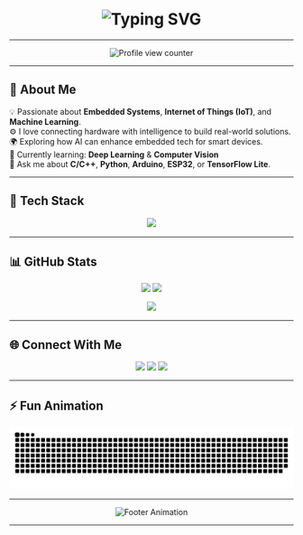 <!-- 💫 Animated Stylish GitHub Profile README for leo-gad123 -->

<h1 align="center">
  <img src="https://readme-typing-svg.demolab.com?font=Orbitron&weight=700&size=32&pause=1500&color=00F5D4&center=true&vCenter=true&repeat=false&width=800&lines=Hey+There!+👋;I'm+Leogad+Hakizimana;Embedded+Systems+Engineer;IoT+%7C+AI+%7C+ML+Enthusiast" alt="Typing SVG">
</h1>

---

<p align="center">
  <img src="https://komarev.com/ghpvc/?username=leo-gad123&label=👀+Profile+Visits&color=00F5D4&style=for-the-badge" alt="Profile view counter" />
</p>

---

## 🧠 About Me

💡 Passionate about **Embedded Systems**, **Internet of Things (IoT)**, and **Machine Learning**.  
⚙️ I love connecting hardware with intelligence to build real-world solutions.  
🌍 Exploring how AI can enhance embedded tech for smart devices.  
🎯 Currently learning: **Deep Learning** & **Computer Vision**  
💬 Ask me about **C/C++**, **Python**, **Arduino**, **ESP32**, or **TensorFlow Lite**.  

---

## 🧰 Tech Stack

<p align="center">
  <img src="https://skillicons.dev/icons?i=c,cpp,python,tensorflow,arduino,raspberrypi,linux,git,github,vscode" />
</p>

---

## 📊 GitHub Stats

<p align="center">
  <img src="https://github-readme-stats.vercel.app/api?username=leo-gad123&show_icons=true&theme=tokyonight&hide_border=true&bg_color=0d1117" height="160px" />
  <img src="https://github-readme-streak-stats.herokuapp.com/?user=leo-gad123&theme=tokyonight&hide_border=true&background=0d1117" height="160px" />
</p>

<p align="center">
  <img src="https://github-readme-activity-graph.vercel.app/graph?username=leo-gad123&bg_color=0d1117&color=00F5D4&line=00F5D4&point=FFFFFF&hide_border=true" />
</p>

---

## 🌐 Connect With Me

<p align="center">
  <a href="mailto:hakizimanaleogad@gmail.com"><img src="https://img.shields.io/badge/Email-00F5D4?style=for-the-badge&logo=gmail&logoColor=white" /></a>
  <a href="https://www.linkedin.com/in/leo-gad123/"><img src="https://img.shields.io/badge/LinkedIn-0077B5?style=for-the-badge&logo=linkedin&logoColor=white" /></a>
  <a href="https://leogad.netlify.app/"><img src="https://img.shields.io/badge/Portfolio-00F5D4?style=for-the-badge&logo=vercel&logoColor=white" /></a>
</p>

---

## ⚡ Fun Animation

<p align="center">
  <img src="https://raw.githubusercontent.com/Platane/snk/output/github-contribution-grid-snake-dark.svg" alt="snake animation" />
</p>

---

<p align="center">
  <img src="https://readme-typing-svg.demolab.com?font=Fira+Code&weight=600&size=22&pause=1500&color=00F5D4&center=true&vCenter=true&width=700&lines=Thanks+for+visiting+💙;Keep+learning,+Keep+building!;Stay+curious+and+innovative+🚀" alt="Footer Animation" />
</p>

---
